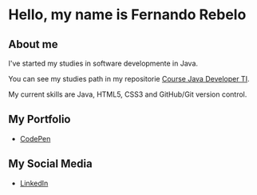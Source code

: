 # Hello, my name is Fernando Rebelo
## About me
I've started my studies in software developmente in Java.

You can see my studies path in my repositorie [Course Java Developer TI](https://github.com/fernandorebelo/curso-developer-ti-java).

My current skills are Java, HTML5, CSS3 and GitHub/Git version control.

## My Portfolio
- [CodePen](https://codepen.io/collection/kNeZPM)

## My Social Media

- [LinkedIn](https://www.linkedin.com/in/fernandorebelodev/)
<!---
fernandorebelo/fernandorebelo is a ✨ special ✨ repository because its `README.md` (this file) appears on your GitHub profile.
You can click the Preview link to take a look at your changes.
--->
